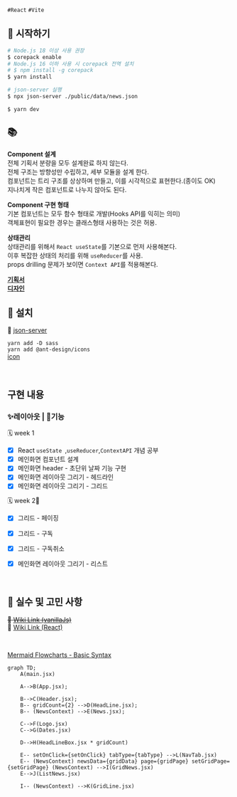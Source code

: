 `#React` `#Vite`

## 🚀 시작하기

```bash
# Node.js 18 이상 사용 권장
$ corepack enable
# Node.js 16 이하 사용 시 corepack 전역 설치
# $ npm install -g corepack
$ yarn install

# json-server 실행
$ npx json-server ./public/data/news.json

$ yarn dev
```

## 📚

<b>Component 설계</b>  
전체 기획서 분량을 모두 설계완료 하지 않는다.  
전체 구조는 방향성만 수립하고, 세부 모듈을 설계 한다.  
컴포넌트는 트리 구조를 상상하며 만들고, 이를 시각적으로 표현한다.(종이도 OK)  
지나치게 작은 컴포넌트로 나누지 않아도 된다.

<b>Component 구현 형태</b>  
기본 컴포넌트는 모두 함수 형태로 개발(Hooks API를 익히는 의미)  
객체표현이 필요한 경우는 클래스형태 사용하는 것은 허용.

<b>상태관리</b>  
상태관리를 위해서 `React useState`를 기본으로 먼저 사용해본다.  
이후 복잡한 상태의 처리를 위해 `useReducer`를 사용.  
props drilling 문제가 보이면 `Context API`를 적용해본다.

[<b>기획서</b>](https://www.figma.com/file/SJHhyw3G0A4qDSWMIo9Ths/FE_%EB%89%B4%EC%8A%A4%EC%8A%A4%ED%83%A0%EB%93%9C?type=design&node-id=11101-21659&mode=design&t=imIhUhO72MDrFOb3-0)  
[<b>디자인</b>](https://www.figma.com/file/SJHhyw3G0A4qDSWMIo9Ths/FE_%EB%89%B4%EC%8A%A4%EC%8A%A4%ED%83%A0%EB%93%9C?type=design&node-id=0%3A1&mode=design&t=5onnK2AwvpPqHvY9-1)

## 🔧 설치

📓 [json-server](https://github.com/minjeongHEO/fe-newsstand/wiki/%5BNews-Stand%5D-json%E2%80%90server-%EC%84%A4%EC%B9%98,-%EC%85%8B%ED%8C%85-%F0%9F%94%A7)

`yarn add -D sass`  
`yarn add @ant-design/icons`  
[icon](https://ant.design/components/icon#common-icon)

<br>

## 구현 내용

### ✨레이아웃 | 🔧기능

🗓 week 1

- [x] React `useState `,`useReducer`,`ContextAPI` 개념 공부
- [x] 메인화면 컴포넌트 설계
- [x] 메인화면 header - 초단위 날짜 기능 구현
- [x] 메인화면 레이아웃 그리기 - 헤드라인
- [x] 메인화면 레이아웃 그리기 - 그리드

🗓 week 2📌

- [x] 그리드 - 페이징
- [x] 그리드 - 구독
- [x] 그리드 - 구독취소

- [x] 메인화면 레이아웃 그리기 - 리스트

<br>

## 🤔 실수 및 고민 사항

~~📓 [Wiki Link (vanillaJs)](https://github.com/minjeongHEO/fe-newsstand/wiki/%5BNews-Stand%5D-%EC%8B%A4%EC%88%98,-%EA%B3%A0%EB%AF%BC-%EC%82%AC%ED%95%AD,-%EA%B0%9C%EB%85%90-%EC%A0%95%EB%A6%AC-%F0%9F%93%93)~~  
📓 [Wiki Link (React)](https://github.com/minjeongHEO/fe-newsstand-react/wiki)

<br>

[Mermaid Flowcharts - Basic Syntax](https://mermaid.js.org/syntax/flowchart.html)

```mermaid
graph TD;
    A(main.jsx)

    A-->B(App.jsx);

    B-->C(Header.jsx);
    B-- gridCount={2} -->D(HeadLine.jsx);
    B-- (NewsContext) -->E(News.jsx);

    C-->F(Logo.jsx)
    C-->G(Dates.jsx)

    D-->H(HeadLineBox.jsx * gridCount)

    E-- setOnClick={setOnClick} tabType={tabType} -->L(NavTab.jsx)
    E-- (NewsContext) newsData={gridData} page={gridPage} setGridPage={setGridPage} (NewsContext) -->I(GridNews.jsx)
    E-->J(ListNews.jsx)

    I-- (NewsContext) -->K(GridLine.jsx)


```
